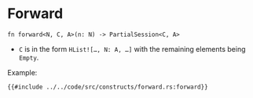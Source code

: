 # Forward

```rust, noplaypen
fn forward<N, C, A>(n: N) -> PartialSession<C, A>
```

- `C` is in the form `HList![…, N: A, …]` with the remaining elements
  being `Empty`.

Example:

```rust, noplaypen
{{#include ../../code/src/constructs/forward.rs:forward}}
```
